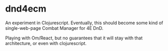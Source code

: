 dnd4ecm
=======
An experiment in Clojurescript.
Eventually, this should become some kind of single-web-page Combat Manager for 4E DnD.

Playing with Om/React, but no guarantees that it will stay with that architecture, or even with clojurescript. 
